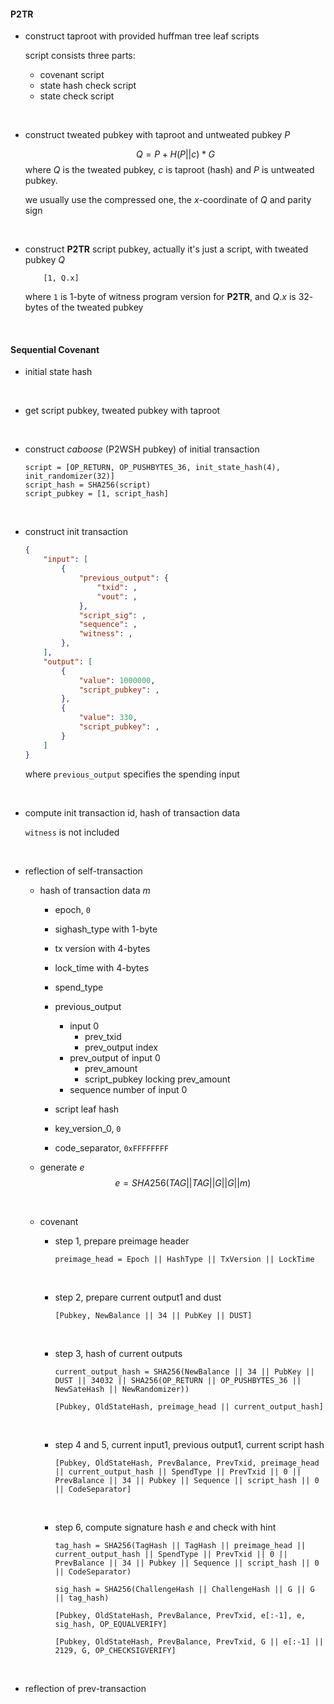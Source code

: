 #### P2TR

- construct taproot with provided huffman tree leaf scripts

    script consists three parts:
    - covenant script
    - state hash check script
    - state check script

<br />

- construct tweated pubkey with taproot and untweated pubkey $P$

    $$
        Q = P + H(P || c) * G
    $$
    where $Q$ is the tweated pubkey, $c$ is taproot (hash) and $P$ is untweated pubkey.

    we usually use the compressed one, the $x$-coordinate of $Q$ and parity sign

<br />

- construct **P2TR** script pubkey, actually it's just a script, with tweated pubkey $Q$

    ```python3
        [1, Q.x]
    ```
    where `1` is $1$-byte of witness program version for **P2TR**, and $Q.x$ is $32$-bytes of the tweated pubkey

<br />

#### Sequential Covenant

- initial state hash

    <br />

- get script pubkey, tweated pubkey with taproot

    <br />

- construct *caboose* (P2WSH pubkey) of initial transaction

    ```python3
    script = [OP_RETURN, OP_PUSHBYTES_36, init_state_hash(4), init_randomizer(32)]
    script_hash = SHA256(script)
    script_pubkey = [1, script_hash]
    ```
    <br />

- construct init transaction

    ```json
    {
        "input": [
            {
                "previous_output": {
                    "txid": ,
                    "vout": ,
                },
                "script_sig": ,
                "sequence": ,
                "witness": ,
            },
        ],
        "output": [
            {
                "value": 1000000,
                "script_pubkey": ,
            },
            {
                "value": 330,
                "script_pubkey": ,
            }
        ]
    }
    ```
    where `previous_output` specifies the spending input 

    <br />

- compute init transaction id, hash of transaction data

    `witness` is not included

    <br />

- reflection of self-transaction 

    - hash of transaction data $m$

        - epoch, `0`

        - sighash_type with $1$-byte
    
        - tx version with $4$-bytes

        - lock_time with $4$-bytes 

        - spend_type

        - previous_output
            - input $0$
                - prev_txid
                - prev_output index
            - prev_output of input $0$
                - prev_amount
                - script_pubkey locking prev_amount
            - sequence number of input $0$

        - script leaf hash

        - key_version_0, `0`

        - code_separator, `0xFFFFFFFF`

    - generate $e$
        $$
            e = SHA256(TAG || TAG || G || G || m)
        $$

    <br />

    - covenant

        - step $1$, prepare preimage header
            ```python3
            preimage_head = Epoch || HashType || TxVersion || LockTime
            ```
            <br />

        - step $2$, prepare current output1 and dust
            ```python3
            [Pubkey, NewBalance || 34 || PubKey || DUST]
            ```
            <br />

        - step $3$, hash of current outputs
            ```python3
            current_output_hash = SHA256(NewBalance || 34 || PubKey || DUST || 34032 || SHA256(OP_RETURN || OP_PUSHBYTES_36 || NewSateHash || NewRandomizer))

            [Pubkey, OldStateHash, preimage_head || current_output_hash]
            ```
            <br />

        -  step $4$ and $5$, current input1, previous output1, current script hash
            ```python3
            [Pubkey, OldStateHash, PrevBalance, PrevTxid, preimage_head || current_output_hash || SpendType || PrevTxid || 0 || PrevBalance || 34 || Pubkey || Sequence || script_hash || 0 || CodeSeparator]
            ```
            <br />

        - step $6$, compute signature hash $e$ and check with hint
            ```python3
            tag_hash = SHA256(TagHash || TagHash || preimage_head || current_output_hash || SpendType || PrevTxid || 0 || PrevBalance || 34 || Pubkey || Sequence || script_hash || 0 || CodeSeparator)

            sig_hash = SHA256(ChallengeHash || ChallengeHash || G || G || tag_hash)

            [Pubkey, OldStateHash, PrevBalance, PrevTxid, e[:-1], e, sig_hash, OP_EQUALVERIFY]

            [Pubkey, OldStateHash, PrevBalance, PrevTxid, G || e[:-1] || 2129, G, OP_CHECKSIGVERIFY]
            ```
            <br />

- reflection of prev-transaction

    <br />